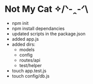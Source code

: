 # Not My Cat ✧/ᐠ-ꞈ-ᐟ\

- npm init
- npm install dependancies
- updated scripts in the package.json
- added app.js
- added dirs: 
  - models
  - config
  - routes/api
  - test/helper
- touch app.test.js
- touch config/db.js